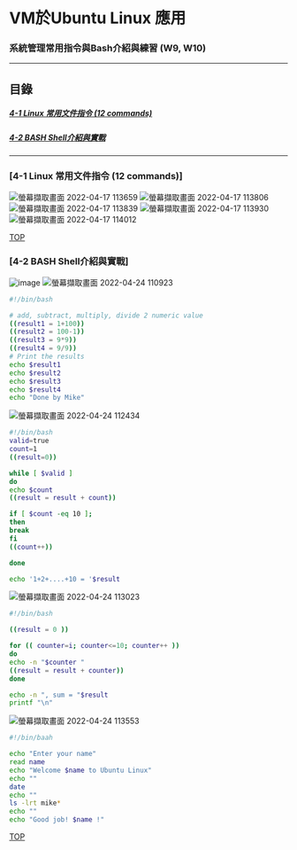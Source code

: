# VM於Ubuntu Linux 應用
### 系統管理常用指令與Bash介紹與練習 (W9, W10)
<a name="000"/>

---
## 目錄
##### [4-1 Linux 常用文件指令 (12 commands)](#001)
##### [4-2 BASH Shell介紹與實戰](#002)
---

<a name="001"/>

### [4-1 Linux 常用文件指令 (12 commands)]
![螢幕擷取畫面 2022-04-17 113659](https://user-images.githubusercontent.com/89327055/163699321-a3c093bc-9214-4231-a65b-b8c0b908e34c.png)
![螢幕擷取畫面 2022-04-17 113806](https://user-images.githubusercontent.com/89327055/163699322-1c679018-1f0a-4eb4-9683-1adf7a8ff8d4.png)
![螢幕擷取畫面 2022-04-17 113839](https://user-images.githubusercontent.com/89327055/163699323-bc9d460b-1cb3-44f1-93b7-4109092afe87.png)
![螢幕擷取畫面 2022-04-17 113930](https://user-images.githubusercontent.com/89327055/163699324-544cb652-0758-409b-bea2-d6737d740415.png)
![螢幕擷取畫面 2022-04-17 114012](https://user-images.githubusercontent.com/89327055/163699326-7decc44f-bec6-428c-a762-c3391cbc8603.png)





[TOP](#000)

<a name="002"/>

### [4-2 BASH Shell介紹與實戰]
![image](https://user-images.githubusercontent.com/89327055/164954326-388328dc-bd79-427f-8399-5e89e053dca6.png)
![螢幕擷取畫面 2022-04-24 110923](https://user-images.githubusercontent.com/89327055/164954599-38c66fa0-cf83-4d1a-a084-09d2221fa147.png)
````bash
#!/bin/bash

# add, subtract, multiply, divide 2 numeric value
((result1 = 1+100))
((result2 = 100-1))
((result3 = 9*9))
((result4 = 9/9))
# Print the results
echo $result1
echo $result2
echo $result3
echo $result4
echo "Done by Mike"
````

![螢幕擷取畫面 2022-04-24 112434](https://user-images.githubusercontent.com/89327055/164955053-20ec1831-a7d8-42de-b007-3ec5b12d0d9e.png)
````bash
#!/bin/bash
valid=true
count=1
((result=0))

while [ $valid ]
do
echo $count
((result = result + count))

if [ $count -eq 10 ];
then
break
fi
((count++))

done

echo '1+2+....+10 = '$result
````

![螢幕擷取畫面 2022-04-24 113023](https://user-images.githubusercontent.com/89327055/164955208-ae42a509-6923-4d0e-83a6-8026956cafe0.png)
````bash
#!/bin/bash

((result = 0 ))

for (( counter=i; counter<=10; counter++ ))
do
echo -n "$counter "
((result = result + counter))
done

echo -n ", sum = "$result
printf "\n"
````

![螢幕擷取畫面 2022-04-24 113553](https://user-images.githubusercontent.com/89327055/164955371-7a5c17f8-d0a5-49f0-acca-bd19a0c36026.png)
````bash
#!/bin/baah

echo "Enter your name"
read name
echo "Welcome $name to Ubuntu Linux"
echo ""
date
echo ""
ls -lrt mike*
echo ""
echo "Good job! $name !"
````



[TOP](#000)
